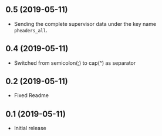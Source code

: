 0.5 (2019-05-11)
----------------
- Sending the complete supervisor data under the key name `pheaders_all`.

0.4 (2019-05-11)
----------------
- Switched from semicolon(;) to cap(^) as separator

0.2 (2019-05-11)
----------------
- Fixed Readme

0.1 (2019-05-11)
----------------
- Initial release

